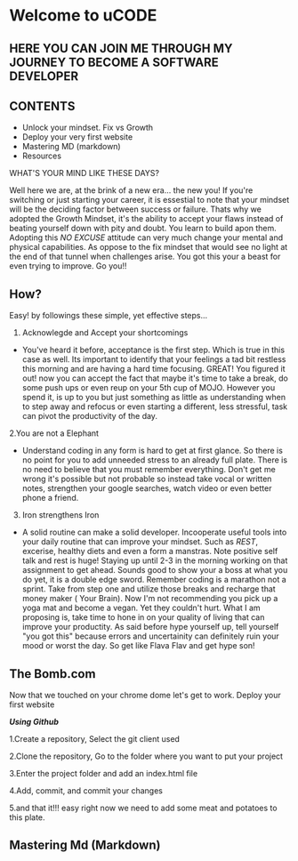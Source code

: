 # Welcome to uCODE
## HERE YOU CAN JOIN ME THROUGH MY JOURNEY TO BECOME A SOFTWARE DEVELOPER

## CONTENTS
- Unlock your mindset. Fix vs Growth
- Deploy your very first website
- Mastering MD (markdown)
- Resources

WHAT'S YOUR MIND LIKE THESE DAYS?

Well here we are, at the brink of a new era... the new you! If you're switching or just starting your career, it is essestial to note that your mindset will be the deciding factor between success or failure.  Thats why we adopted the Growth Mindset, it's the ability to accept your flaws instead of beating yourself down with pity and doubt. You learn to build apon them. Adopting this *NO EXCUSE* attitude can very much change your mental and physical capabilities. As oppose to the fix mindset that would see no light at the end of that tunnel when challenges arise. You got this your a beast for even trying to improve. Go you!!
  
 ## How?
 
 Easy! by followings these simple, yet effective steps...
 
 1. Acknowlegde and Accept your shortcomings
 - You've heard it before, acceptance is the first step. Which is true in this case as well. Its important to identify that your feelings a tad bit restless this morning and are having a hard time focusing. GREAT! You figured it out! now you can accept the fact that maybe it's time to take a break, do some push ups or even reup on your 5th cup of MOJO. 
However you spend it, is up to you but just something as little as understanding when to step away and refocus or even starting a different, less stressful, task can pivot the productivity of the day.

2.You are not a Elephant
- Understand coding in any form is hard to get at first glance. So there is no point for you to add unneeded stress to an already full plate. There is no need to believe that you must remember everything. Don't get me wrong it's possible but not probable so instead take vocal or written notes, strengthen your google searches, watch video or even better phone a friend.

3. Iron strengthens Iron
- A solid routine can make a solid developer. Incooperate useful tools into your daily routine that can improve your mindset. Such as *REST*, excerise, healthy diets and even a form a manstras. Note positive self talk and rest is huge! Staying up until 2-3 in the morning working on that assignment to get ahead. Sounds good to show your a boss at what you do yet, it is a double edge sword. Remember coding is a marathon not a sprint. Take from step one and utilize those breaks and recharge that money maker ( Your Brain). Now I'm not recommending you pick up a yoga mat and become a vegan. Yet they couldn't hurt. What I am proposing is, take time to hone in on your quality of living that can improve your productity. As said before hype yourself up, tell yourself "you got this" because errors and uncertainity can definitely ruin your mood or worst the day. So get like Flava Flav and get hype son! 


## The Bomb.com

Now that we touched on your chrome dome let's get to work. Deploy your first website

**_Using Github_**

1.Create a repository, Select the git client used

2.Clone the repository, Go to the folder where you want to put your project

3.Enter the project folder and add an index.html file

4.Add, commit, and commit your changes

5.and that it!!! easy right now we need to add some meat and potatoes to this plate.


## Mastering Md (Markdown)









